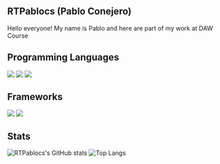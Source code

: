## RTPablocs (Pablo Conejero)
Hello everyone! My name is Pablo and here are part of my work at DAW Course

## Programming Languages
<img src="https://img.shields.io/badge/python%20-%2314354C.svg?&style=for-the-badge&logo=python&logoColor=white"/> <img src="https://img.shields.io/badge/java-%23ED8B00.svg?&style=for-the-badge&logo=java&logoColor=white"/> <img src="https://img.shields.io/badge/javascript%20-%23323330.svg?&style=for-the-badge&logo=javascript&logoColor=%23F7DF1E"/>


## Frameworks
<img src="https://img.shields.io/badge/spring%20-%236DB33F.svg?&style=for-the-badge&logo=spring&logoColor=white"/> <img src="https://img.shields.io/badge/angular%20-%23DD0031.svg?&style=for-the-badge&logo=angular&logoColor=white"/>

## Stats
![RTPablocs's GitHub stats](https://github-readme-stats.vercel.app/api?username=RTPablocs)
![Top Langs](https://github-readme-stats.vercel.app/api/top-langs/?username=RTPablocs&layout=compact)
